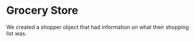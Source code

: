 Grocery Store
====================

We created a shopper object that had information on what their shopping list was.